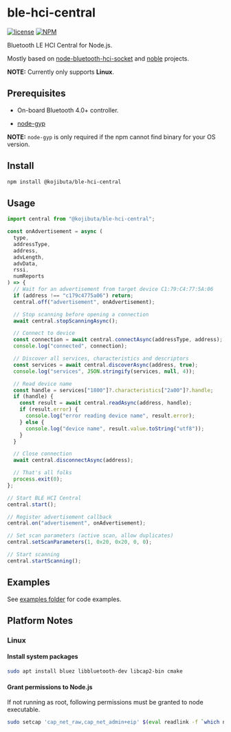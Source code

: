 # ble-hci-central

[![license](https://img.shields.io/badge/license-MIT-0.svg)](MIT)
[![NPM](https://img.shields.io/npm/v/@kojibuta/ble-hci-central.svg)](https://www.npmjs.com/package/@kojibuta/ble-hci-central)

Bluetooth LE HCI Central for Node.js.

Mostly based on [node-bluetooth-hci-socket](https://github.com/noble/node-bluetooth-hci-socket) and [noble](https://github.com/noble/noble) projects.

**NOTE:** Currently only supports **Linux**.

## Prerequisites

- On-board Bluetooth 4.0+ controller.

- [node-gyp](https://github.com/nodejs/node-gyp?tab=readme-ov-file#installation)

**NOTE:** `node-gyp` is only required if the npm cannot find binary for your OS version.

## Install

```sh
npm install @kojibuta/ble-hci-central
```

## Usage

```js
import central from "@kojibuta/ble-hci-central";

const onAdvertisement = async (
  type,
  addressType,
  address,
  advLength,
  advData,
  rssi,
  numReports
) => {
  // Wait for an advertisement from target device C1:79:C4:77:5A:06
  if (address !== "c179c4775a06") return;
  central.off("advertisement", onAdvertisement);

  // Stop scanning before opening a connection
  await central.stopScanningAsync();

  // Connect to device
  const connection = await central.connectAsync(addressType, address);
  console.log("connected", connection);

  // Discover all services, characteristics and descriptors
  const services = await central.discoverAsync(address, true);
  console.log("services", JSON.stringify(services, null, 4));

  // Read device name
  const handle = services["1800"]?.characteristics["2a00"]?.handle;
  if (handle) {
    const result = await central.readAsync(address, handle);
    if (result.error) {
      console.log("error reading device name", result.error);
    } else {
      console.log("device name", result.value.toString("utf8"));
    }
  }

  // Close connection
  await central.disconnectAsync(address);

  // That's all folks
  process.exit(0);
};

// Start BLE HCI Central
central.start();

// Register advertisement callback
central.on("advertisement", onAdvertisement);

// Set scan parameters (active scan, allow duplicates)
central.setScanParameters(1, 0x20, 0x20, 0, 0);

// Start scanning
central.startScanning();
```

## Examples

See [examples folder](https://github.com/kojibuta/ble-hci-central/tree/main/examples) for code examples.

## Platform Notes

### Linux

#### Install system packages

```sh
sudo apt install bluez libbluetooth-dev libcap2-bin cmake
```

#### Grant permissions to Node.js

If not running as root, following permissions must be granted to node executable.

```sh
sudo setcap 'cap_net_raw,cap_net_admin+eip' $(eval readlink -f `which node`)
```

